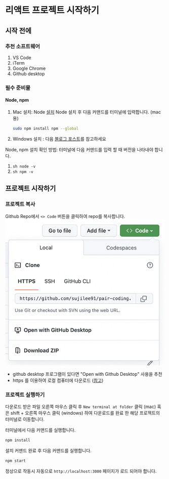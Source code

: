 # 리액트 프로젝트 시작하기
## 시작 전에
### 추천 소프트웨어
1. VS Code
2. iTerm
3. Google Chrome
4. Github desktop

### 필수 준비물
####  Node, npm
1. Mac 설치:
Node [설치](https://nodejs.org/en/download/)
Node 설치 후 다음 커맨드를 터미널에 입력합니다. (mac 용)
    ```sh 
    sudo npm install npm --global
    ```

2. Windows 설치 :
다음 [블로그 포스트](https://radixweb.com/blog/installing-npm-and-nodejs-on-windows-and-mac#windows)를 참고하세요

Node, npm 설치 확인 방법:
터미널에 다음 커맨드를 입력 할 때 버전을 나타내야 합니다.
1. ```sh node -v ```
2. ```sh npm -v ```


## 프로젝트 시작하기

### 프로젝트 복사
Github Repo에서 `<> Code` 버튼을 클릭하여 repo를 복사합니다.
![프로젝트](https://github.com/sujilee91/pair-coding/blob/main/blob/copy_code.png)

- github desktop 프로그램이 있다면 "Open with Github Desktop" 사용을 추천
- https 를 이용하여 로컬 컴퓨터에 다운로드 ([참고](https://sosoeasy.tistory.com/318))


### 프로젝트 실행하기

다운로드 받은 파일 오른쪽 마우스 클릭 후 `New terminal at folder` 클릭 (mac) 
혹은 
shift + 오른쪽 마우스 클릭 (windows) 
하여 다운로드를 완료 한 해당 프로젝트의 터미널로 이동합니다.

터미널에서 다음 커맨드를 실행합니다.
```sh
npm install
```
설치 커맨드 완료 후 다음 커맨드를 실행합니다.
```sh
npm start
```

정상으로 작동시 자동으로 `http://localhost:3000` 페이지가 로드 되어야 합니다.
